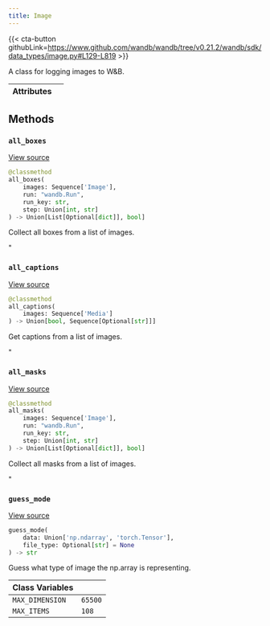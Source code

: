 ```yaml
---
title: Image
---
```


{{< cta-button githubLink=https://www.github.com/wandb/wandb/tree/v0.21.2/wandb/sdk/data_types/image.py#L129-L819 >}}

A class for logging images to W&B.

| Attributes |  |
| :--- | :--- |

## Methods

### `all_boxes`

[View source](https://www.github.com/wandb/wandb/tree/v0.21.2/wandb/sdk/data_types/image.py#L728-L753)

```python
@classmethod
all_boxes(
    images: Sequence['Image'],
    run: "wandb.Run",
    run_key: str,
    step: Union[int, str]
) -> Union[List[Optional[dict]], bool]
```

Collect all boxes from a list of images.

"<!-- lazydoc-ignore-classmethod: internal -->

### `all_captions`

[View source](https://www.github.com/wandb/wandb/tree/v0.21.2/wandb/sdk/data_types/image.py#L755-L763)

```python
@classmethod
all_captions(
    images: Sequence['Media']
) -> Union[bool, Sequence[Optional[str]]]
```

Get captions from a list of images.

"<!-- lazydoc-ignore-classmethod: internal -->

### `all_masks`

[View source](https://www.github.com/wandb/wandb/tree/v0.21.2/wandb/sdk/data_types/image.py#L701-L726)

```python
@classmethod
all_masks(
    images: Sequence['Image'],
    run: "wandb.Run",
    run_key: str,
    step: Union[int, str]
) -> Union[List[Optional[dict]], bool]
```

Collect all masks from a list of images.

"<!-- lazydoc-ignore-classmethod: internal -->

### `guess_mode`

[View source](https://www.github.com/wandb/wandb/tree/v0.21.2/wandb/sdk/data_types/image.py#L588-L622)

```python
guess_mode(
    data: Union['np.ndarray', 'torch.Tensor'],
    file_type: Optional[str] = None
) -> str
```

Guess what type of image the np.array is representing.

<!-- lazydoc-ignore: internal -->


| Class Variables |  |
| :--- | :--- |
|  `MAX_DIMENSION`<a id="MAX_DIMENSION"></a> |  `65500` |
|  `MAX_ITEMS`<a id="MAX_ITEMS"></a> |  `108` |
